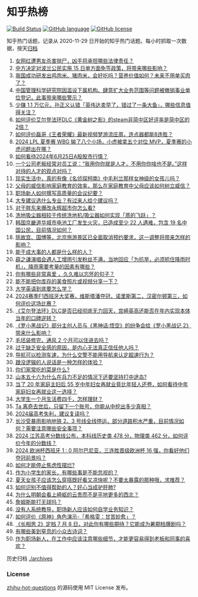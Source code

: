 # 知乎热榜
[![Build Status](https://github.com/ToWeLong/zhihu-hot-questions/workflows/CI/badge.svg)](https://github.com/ToWeLong/zhihu-hot-questions/actions)
[![GitHub language](https://img.shields.io/badge/language-golang-orange.svg)](https://golang.org/)
[![GitHub license](https://img.shields.io/github/license/ToWeLong/zhihu-hot-questions)](https://github.com/ToWeLong/zhihu-hot-questions/blob/main/LICENSE)

知乎热门话题，记录从 2020-11-29 日开始的知乎热门话题。每小时抓取一次数据，按天[归档](./archives)

<!-- BEGIN -->

1. [女网红遭男友杀害抛尸，凶手将承担哪些法律责任？](https://www.zhihu.com/question/659791530)
1. [中方决定对波兰公民实施 15 日单方面免签政策，将带来哪些影响？](https://www.zhihu.com/question/659785642)
1. [我国成功研发出鸡肉米、猪肉米，会好吃吗？营养价值如何？未来不用单买肉了？](https://www.zhihu.com/question/659735919)
1. [中国管理科学研究院因滥设下属机构、肆意扩大业务范围等问题被撤销事业单位登记，此事带来哪些警示？](https://www.zhihu.com/question/659697568)
1. [少赚 1.1 万亿元，孙正义认错「英伟达卖早了，错过了一条大鱼」，哪些信息值得关注？](https://www.zhihu.com/question/659764954)
1. [如何评价艾尔登法环DLC《黄金树之影》的steam非简中区好评率是简中区的2倍？](https://www.zhihu.com/question/659572659)
1. [如何评价磊哥《王者荣耀》最新视频梦游流庄周，连点器都能8连胜？](https://www.zhihu.com/question/659511820)
1. [2024 LPL 夏季赛 WBG 输了八个小场，小虎被拿五个对位 MVP，夏季赛的小虎问题出在哪？](https://www.zhihu.com/question/659764584)
1. [如何看待2024年6月25日A股股市行情？](https://www.zhihu.com/question/659728916)
1. [一个公司老板经常对员工说：“我用你你就是人才，不用你你啥也不是。”这样对待的人才的观点对吗？](https://www.zhihu.com/question/659627900)
1. [现实生活中，真的有像《名侦探柯南》中毛利兰那样女神级的女孩儿吗？](https://www.zhihu.com/question/412749449)
1. [父母的威信影响家庭教育的效率，那么在家庭教育中父母应该如何树立威信？](https://www.zhihu.com/question/658348352)
1. [职场新人如何撰写高质量的会议纪要？](https://www.zhihu.com/question/658821372)
1. [大专建议选什么专业？有过来人给个建议吗？](https://www.zhihu.com/question/585987603)
1. [对于胖东来爆改永辉超市你怎么看?](https://www.zhihu.com/question/659488583)
1. [洗地吸尘器相较于传统洗地机/吸尘器如何实现「质的飞跃」？](https://www.zhihu.com/question/659262861)
1. [韩国京畿道华城市电池工厂发生火灾，已造成至少 22 人遇难，包含 19 名中国公民，目前情况如何？](https://www.zhihu.com/question/659781483)
1. [除故宫、国博等，北京旅游景区已全面取消预约要求，这一调整将带来怎样的影响？](https://www.zhihu.com/question/659579738)
1. [能干成大事的人都是什么样的人？](https://www.zhihu.com/question/426658242)
1. [薛之谦演唱会遇人工增雨引发粉丝不满，当地回应「为抗旱，必须抓住降雨时机」，降雨需要考量的因素有哪些？](https://www.zhihu.com/question/659665225)
1. [你有哪些非常喜爱 ，久久难以忘怀的句子？](https://www.zhihu.com/question/659700552)
1. [能不能把你库存的美食照片或视频分享一下？](https://www.zhihu.com/question/376498478)
1. [大学英语到底要怎么学？](https://www.zhihu.com/question/452489302)
1. [2024赛季F1西班牙大奖赛，维斯塔潘夺冠，诺里斯第二，汉密尔顿第三，如何评价这场比赛？](https://www.zhihu.com/question/659695514)
1. [《艾尔登法环》DLC是否已经彻底无力回天，宫崎英高还能否在年内实现本体当年的口碑逆转？](https://www.zhihu.com/question/659674514)
1. [《罗小黑战记》部分主创人员与《黑神话:悟空》的纷争会给《罗小黑战记 2》带来什么影响？](https://www.zhihu.com/question/659676038)
1. [毛坯装修完，通风 2 个月可以住进去吗？](https://www.zhihu.com/question/657211858)
1. [过于缺乏安全感的原因，是内心无法真正信任他人吗？](https://www.zhihu.com/question/659542930)
1. [导航可以检测车速，为什么交警不能用导航来认定超速行为？](https://www.zhihu.com/question/658165670)
1. [跟没逻辑的人说话是一种怎样的体验？](https://www.zhihu.com/question/28852995)
1. [你们家常吃的菜是什么?](https://www.zhihu.com/question/622428208)
1. [山本五十六为什么在兵力不足的情况下还要坚持打中途岛?](https://www.zhihu.com/question/659585343)
1. [当了 20 年家庭主妇后 55 岁中年妇女再就业竟比年轻人还卷，如何看待中年家庭妇女再就业这一选择？](https://www.zhihu.com/question/659664672)
1. [大学生一个月生活费四千，怎样理财？](https://www.zhihu.com/question/659614413)
1. [Ta 离奇去世后，只留下一个账号，你能从中挖出多少真相？](https://www.zhihu.com/question/657694101)
1. [2024届高考失利，建议复读吗？](https://www.zhihu.com/question/658512035)
1. [长沙受暴雨影响地铁 2、3 号线全线停运，部分道路积水严重，目前情况如何？需要注意哪些安全事项？](https://www.zhihu.com/question/659748672)
1. [2024 江苏高考分数线公布，本科线历史类 478 分，物理类 462 分，如何评价今年的分数线？](https://www.zhihu.com/question/659770981)
1. [2024 欧洲杯西班牙 1 : 0 阿尔巴尼亚，三连胜晋级欧洲杯 16 强，你看好他们夺冠前景吗？](https://www.zhihu.com/question/659737542)
1. [如何才能停止焦虑性摆烂?](https://www.zhihu.com/question/659550906)
1. [作为小学生的家长，有哪些事是不能忽视的？](https://www.zhihu.com/question/658581649)
1. [夏天女孩子应该怎么穿搭既好看又凉快呢？不要太暴露的那种哦，求推荐？](https://www.zhihu.com/question/657918193)
1. [如何识别不值得帮助的人？好心当成驴肝肺?](https://www.zhihu.com/question/658910382)
1. [为什么明朝会看上崎岖的云贵而不是平地更多的西北？](https://www.zhihu.com/question/659241631)
1. [詹姆斯能打无球吗？](https://www.zhihu.com/question/659699319)
1. [没有人系统教导，职场新人应该如何自学业务知识？](https://www.zhihu.com/question/658821330)
1. [如何评价《原神》角色演示-「希格雯：甘苦妙愈」？](https://www.zhihu.com/question/659741203)
1. [《长相思 2》定档 7 月 8 日，对此你有哪些期待？它能成为暑期档爆剧吗？](https://www.zhihu.com/question/659452200)
1. [有哪些美到窒息的小众古诗词？](https://www.zhihu.com/question/656431950)
1. [作为职场新人，在工作中应该注意哪些细节，才能更容易得到老板和同事的喜欢？](https://www.zhihu.com/question/652615600)

<!-- END -->

历史归档 [./archives](./archives)


### License
[zhihu-hot-questions](https://github.com/towelong/zhihu-hot-questions) 的源码使用 MIT License 发布。
